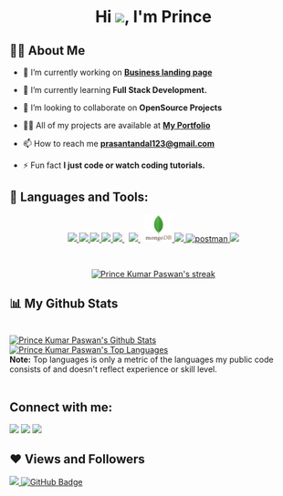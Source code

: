 <h1 align="center">Hi <img src="https://raw.githubusercontent.com/MartinHeinz/MartinHeinz/master/wave.gif" width="30px">, I'm Prince</h1>


## 🙋‍♂️ About Me

- 🔭 I’m currently working on **[Business landing page]()**

- 🌱 I’m currently learning **Full Stack Development.**

- 👯 I’m looking to collaborate on **OpenSource Projects**

- 👨‍💻 All of my projects are available at **[My Portfolio](https://github.com/princekumarpaswan)**

- 📫 How to reach me **prasantandal123@gmail.com**

- ⚡ Fun fact **I just code or watch coding tutorials.**

## 🚀 Languages and Tools:

<p align="center"> 
    <a href="https://developer.mozilla.org/en-US/docs/Web/JavaScript" target="_blank"> <img src="https://img.icons8.com/color/48/000000/javascript.png"/> </a> 
    <a href="https://www.w3.org/html/" target="_blank"> <img src="https://img.icons8.com/color/48/000000/html-5.png"/> </a> 
    <a href="https://www.w3schools.com/css/" target="_blank"> <img src="https://img.icons8.com/color/48/000000/css3.png"/> </a> 
    <a href="https://getbootstrap.com" target="_blank"> <img src="https://img.icons8.com/color/48/000000/bootstrap.png"/> </a> 
    </a> 
    <a style="padding-right:8px;" href="https://nodejs.org" target="_blank"> <img src="https://img.icons8.com/color/48/000000/nodejs.png"/> </a> 
    <a style="padding-right:8px;" href="https://www.mysql.com/" target="_blank"> <img src="https://img.icons8.com/fluent/50/000000/mysql-logo.png"/> </a>
    <a href="https://www.mongodb.com/" target="_blank"> <img src="https://raw.githubusercontent.com/devicons/devicon/master/icons/mongodb/mongodb-original-wordmark.svg" alt="mongodb" width="48" height="48"/> </a> 
    <a href="https://firebase.google.com/" target="_blank"> <img src="https://img.icons8.com/color/48/000000/firebase.png"/> </a> 
    <a href="https://postman.com" target="_blank"> <img src="https://www.vectorlogo.zone/logos/getpostman/getpostman-icon.svg" alt="postman" width="45" height="45"/> </a>   
    <a href="https://git-scm.com/" target="_blank"> <img src="https://img.icons8.com/color/48/000000/git.png"/> </a> 
    
    
</p>

<!-- [![React Badge](https://img.shields.io/badge/-React-61DBFB?style=for-the-badge&labelColor=black&logo=react&logoColor=61DBFB)](#)  [![Javascript Badge](https://img.shields.io/badge/-Javascript-F0DB4F?style=for-the-badge&labelColor=black&logo=javascript&logoColor=F0DB4F)](#) [![Typescript Badge](https://img.shields.io/badge/-Typescript-007acc?style=for-the-badge&labelColor=black&logo=typescript&logoColor=007acc)](#) [![Nodejs Badge](https://img.shields.io/badge/-Nodejs-3C873A?style=for-the-badge&labelColor=black&logo=node.js&logoColor=3C873A)](#) [![GraphQL Badge](https://img.shields.io/badge/-GraphQl-e535ab?style=for-the-badge&labelColor=black&logo=node.js&logoColor=e535ab)](#) -->
<br/>

<p align="center">
    <a href="https://github.com/princekumarpaswan/github-readme-streak-stats">
        <img title="🔥 Get streak stats for your profile at git.io/streak-stats" alt="Prince Kumar Paswan's streak" src="https://github-readme-streak-stats.herokuapp.com/?user=princekumarpaswan&theme=black-ice&hide_border=true&stroke=0000&background=060A0CD0"/>
    </a>
</p>

## 📊 My Github Stats

  <br/>
    <a href="https://github.com/princekumarpaswan/github-readme-stats"><img alt="Prince Kumar Paswan's Github Stats" src="https://github-readme-stats.vercel.app/api?username=princekumarpaswan&show_icons=true&count_private=true&theme=react&hide_border=true&bg_color=0D1117" /></a>
  <a href="https://github.com/princekumarpaswan/github-readme-stats"><img alt="Prince Kumar Paswan's Top Languages" src="https://github-readme-stats.vercel.app/api/top-langs/?username=princekumarpaswan&langs_count=8&count_private=true&layout=compact&theme=react&hide_border=true&bg_color=0D1117" /></a>
  <br/>
  <b>Note:</b> Top languages is only a metric of the languages my public code consists of and doesn't reflect experience or skill level.

<br/>
<br/>

## Connect with me:
<p align="left">

<a href = "https://www.linkedin.com/in/prince-kumar-155965192/"><img src="https://img.icons8.com/fluent/48/000000/linkedin.png"/></a>
<a href = "https://twitter.com/prince39163589"><img src="https://img.icons8.com/fluent/48/000000/twitter.png"/></a>
<a href = "https://www.instagram.com/princekr820/"><img src="https://img.icons8.com/fluent/48/000000/instagram-new.png"/></a>

</p>

## ❤ Views and Followers
<a href="https://github.com/Meghna-DAS/github-profile-views-counter">
    <img src="https://komarev.com/ghpvc/?username=princekumarpaswan">
</a>
<a href="https://github.com/princekumarpaswan?tab=followers"><img src="https://img.shields.io/github/followers/princekumarpaswan?label=Followers&style=social" alt="GitHub Badge"></a>

